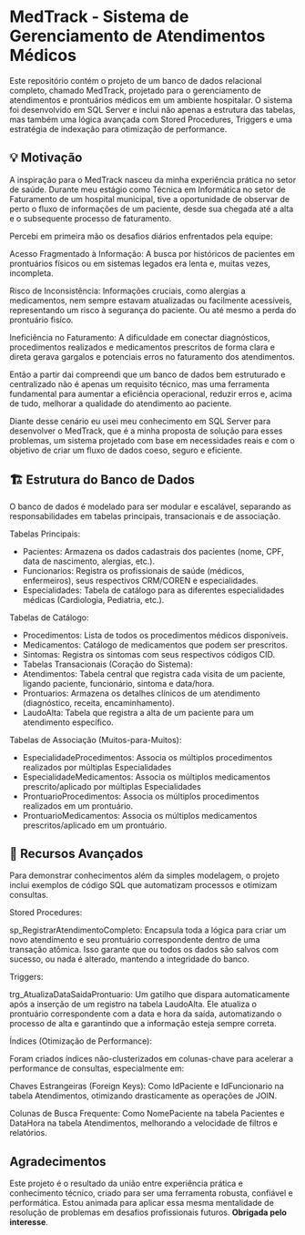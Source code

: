 # MedTrack - Sistema de Gerenciamento de Atendimentos Médicos

Este repositório contém o projeto de um banco de dados relacional completo, chamado MedTrack, projetado para o gerenciamento de atendimentos e prontuários médicos em um ambiente hospitalar. O sistema foi desenvolvido em SQL Server e inclui não apenas a estrutura das tabelas, mas também uma lógica avançada com Stored Procedures, Triggers e uma estratégia de indexação para otimização de performance.


## 💡 Motivação
A inspiração para o MedTrack nasceu da minha experiência prática no setor de saúde. Durante meu estágio como Técnica em Informática no setor de Faturamento de um hospital municipal, tive a oportunidade de observar de perto o fluxo de informações de um paciente, desde sua chegada até a alta e o subsequente processo de faturamento.

Percebi em primeira mão os desafios diários enfrentados pela equipe:

Acesso Fragmentado à Informação: A busca por históricos de pacientes em prontuários físicos ou em sistemas legados era lenta e, muitas vezes, incompleta.

Risco de Inconsistência: Informações cruciais, como alergias a medicamentos, nem sempre estavam atualizadas ou facilmente acessíveis, representando um risco à segurança do paciente. Ou até mesmo a perda do prontuário fisíco.

Ineficiência no Faturamento: A dificuldade em conectar diagnósticos, procedimentos realizados e medicamentos prescritos de forma clara e direta gerava gargalos e potenciais erros no faturamento dos atendimentos.

Então a partir dai compreendi que um banco de dados bem estruturado e centralizado não é apenas um requisito técnico, mas uma ferramenta fundamental para aumentar a eficiência operacional, reduzir erros e, acima de tudo, melhorar a qualidade do atendimento ao paciente.

Diante desse cenário eu usei meu conhecimento em SQL Server para desenvolver o MedTrack, que é a minha proposta de solução para esses problemas, um sistema projetado com base em necessidades reais e com o objetivo de criar um fluxo de dados coeso, seguro e eficiente. 



## 🏗️ Estrutura do Banco de Dados
O banco de dados é modelado para ser modular e escalável, separando as responsabilidades em tabelas principais, transacionais e de associação.

Tabelas Principais:
- Pacientes: Armazena os dados cadastrais dos pacientes (nome, CPF, data de nascimento, alergias, etc.).
- Funcionarios: Registra os profissionais de saúde (médicos, enfermeiros), seus respectivos CRM/COREN e especialidades.
- Especialidades: Tabela de catálogo para as diferentes especialidades médicas (Cardiologia, Pediatria, etc.).

Tabelas de Catálogo:

- Procedimentos: Lista de todos os procedimentos médicos disponíveis.
- Medicamentos: Catálogo de medicamentos que podem ser prescritos.
- Sintomas: Registra os sintomas com seus respectivos códigos CID.
- Tabelas Transacionais (Coração do Sistema):
- Atendimentos: Tabela central que registra cada visita de um paciente, ligando paciente, funcionário, sintoma e data/hora.
- Prontuarios: Armazena os detalhes clínicos de um atendimento (diagnóstico, receita, encaminhamento).
- LaudoAlta: Tabela que registra a alta de um paciente para um atendimento específico.

Tabelas de Associação (Muitos-para-Muitos):
- EspecialidadeProcedimentos: Associa os múltiplos procedimentos realizados por múltiplas Especialidades
- EspecialidadeMedicamentos: Associa os múltiplos medicamentos prescrito/aplicado por múltiplas Especialidades
- ProntuarioProcedimentos: Associa os múltiplos procedimentos realizados em um prontuário.
- ProntuarioMedicamentos: Associa os múltiplos medicamentos prescritos/aplicado em um prontuário.


## 🚀 Recursos Avançados
Para demonstrar conhecimentos além da simples modelagem, o projeto inclui exemplos de código SQL que automatizam processos e otimizam consultas.

Stored Procedures:

sp_RegistrarAtendimentoCompleto: Encapsula toda a lógica para criar um novo atendimento e seu prontuário correspondente dentro de uma transação atômica. Isso garante que ou todos os dados são salvos com sucesso, ou nada é alterado, mantendo a integridade do banco.

Triggers:

trg_AtualizaDataSaidaProntuario: Um gatilho que dispara automaticamente após a inserção de um registro na tabela LaudoAlta. Ele atualiza o prontuário correspondente com a data e hora da saída, automatizando o processo de alta e garantindo que a informação esteja sempre correta.

Índices (Otimização de Performance):

Foram criados índices não-clusterizados em colunas-chave para acelerar a performance de consultas, especialmente em:

Chaves Estrangeiras (Foreign Keys): Como IdPaciente e IdFuncionario na tabela Atendimentos, otimizando drasticamente as operações de JOIN.

Colunas de Busca Frequente: Como NomePaciente na tabela Pacientes e DataHora na tabela Atendimentos, melhorando a velocidade de filtros e relatórios.

## Agradecimentos
Este projeto é o resultado da união entre experiência prática e conhecimento técnico, criado para ser uma ferramenta robusta, confiável e performática. Estou animada para aplicar essa mesma mentalidade de resolução de problemas em desafios profissionais futuros. **Obrigada pelo interesse**.